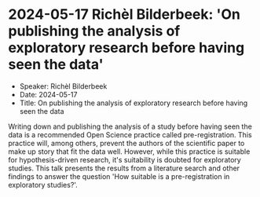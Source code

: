 # 2024-05-17 Richèl Bilderbeek: 'On publishing the analysis of exploratory research before having seen the data'

 * Speaker: Richèl Bilderbeek
 * Date: 2024-05-17
 * Title: On publishing the analysis of exploratory research before having seen the data

Writing down and publishing the analysis of a study before having seen the data
is a recommended Open Science practice called pre-registration.
This practice will, among others, prevent the authors of the scientific paper
to make up story that fit the data well.
However, while this practice is suitable for hypothesis-driven research,
it's suitability is doubted for exploratory studies.
This talk presents the results from a literature search and other findings
to answer the question 'How suitable is a pre-registration in exploratory studies?'.


